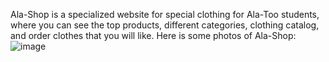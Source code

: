 Ala-Shop is a specialized website for special clothing for Ala-Too students, where you can see the top products, different categories, clothing catalog, and order clothes that you will like.
Here is some photos of Ala-Shop:
![image](https://user-images.githubusercontent.com/103060251/236680807-ab17a17a-0900-4c79-93aa-a919cf76f83a.png)
